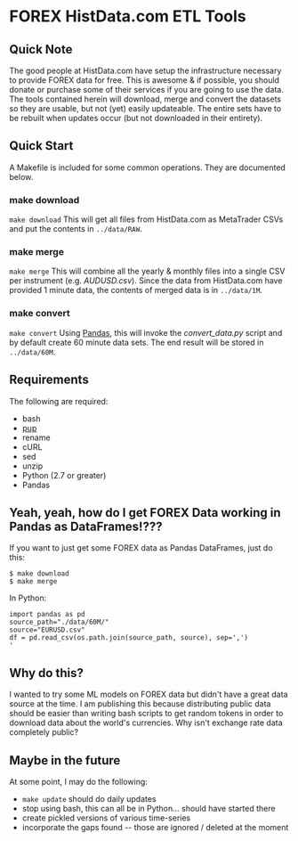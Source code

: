 # FOREX HistData.com ETL Tools

## Quick Note
The good people at HistData.com have setup the infrastructure necessary to provide FOREX data for free.  This is awesome & if possible, you should donate or purchase some of their services if you are going to use the data.  The tools contained herein will download, merge and convert the datasets so they are usable, but not (yet) easily updateable.  The entire sets have to be rebuilt when updates occur (but not downloaded in their entirety).

## Quick Start
A Makefile is included for some common operations.  They are documented below.

### make download
```make download```
This will get all files from HistData.com as MetaTrader CSVs and put the contents in ```../data/RAW```.

### make merge
```make merge```
This will combine all the yearly & monthly files into a single CSV per instrument (e.g. *AUDUSD.csv*).  Since the data from HistData.com have provided 1 minute data, the contents of merged data is in ```../data/1M```.

### make convert
```make convert```
Using [Pandas](http://pandas.pydata.org/), this will invoke the *convert_data.py* script and by default create 60 minute data sets.  The end result will be stored in ```../data/60M```.

## Requirements
The following are required:
* bash
* [pup](https://github.com/ericchiang/pup)
* rename
* cURL
* sed
* unzip
* Python (2.7 or greater)
* Pandas

## Yeah, yeah, how do I get FOREX Data working in Pandas as DataFrames!???
If you want to just get some FOREX data as Pandas DataFrames, just do this:

```
$ make download 
$ make merge
```
In Python:
```
import pandas as pd 
source_path="./data/60M/" 
source="EURUSD.csv" 
df = pd.read_csv(os.path.join(source_path, source), sep=',')
'
```

## Why do this?
I wanted to try some ML models on FOREX data but didn't have a great data source at the time.  I am publishing this because distributing public data should be easier than writing bash scripts to get random tokens in order to download data about the world's currencies.  Why isn't exchange rate data completely public? 

## Maybe in the future
At some point, I may do the following:
* ```make update``` should do daily updates
* stop using bash, this can all be in Python... should have started there
* create pickled versions of various time-series
* incorporate the gaps found -- those are ignored / deleted at the moment
